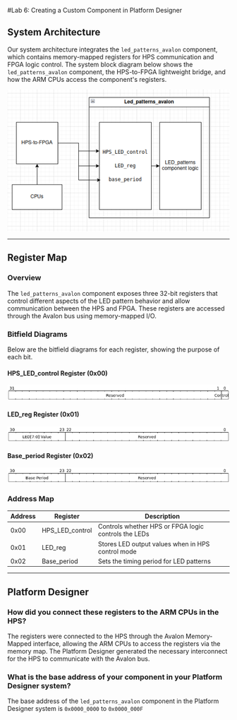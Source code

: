 #Lab 6: Creating a Custom Component in Platform Designer

## System Architecture

Our system architecture integrates the `led_patterns_avalon` component, which contains memory-mapped registers for HPS communication and FPGA logic control. The system block diagram below shows the `led_patterns_avalon` component, the HPS-to-FPGA lightweight bridge, and how the ARM CPUs access the component's registers.

![System Block Diagram](assets/Lab6_Block_Diagram)

---

## Register Map

### Overview

The `led_patterns_avalon` component exposes three 32-bit registers that control different aspects of the LED pattern behavior and allow communication between the HPS and FPGA. These registers are accessed through the Avalon bus using memory-mapped I/O.

### Bitfield Diagrams

Below are the bitfield diagrams for each register, showing the purpose of each bit.

#### HPS_LED_control Register (0x00)
![HPS_LED_control](assets/wavedrom.png)

#### LED_reg Register (0x01)
![LED_reg](assets/wavedrom(1).png)

#### Base_period Register (0x02)
![Base_period](assets/wavedrom(2).png)

### Address Map

| **Address** | **Register**       | **Description**                                           |
|-------------|--------------------|-----------------------------------------------------------|
| 0x00        | HPS_LED_control    | Controls whether HPS or FPGA logic controls the LEDs      |
| 0x01        | LED_reg            | Stores LED output values when in HPS control mode         |
| 0x02        | Base_period        | Sets the timing period for LED patterns                   |

---

## Platform Designer

### How did you connect these registers to the ARM CPUs in the HPS?

The registers were connected to the HPS through the Avalon Memory-Mapped interface, allowing the ARM CPUs to access the registers via the memory map. The Platform Designer generated the necessary interconnect for the HPS to communicate with the Avalon bus.

### What is the base address of your component in your Platform Designer system?

The base address of the `led_patterns_avalon` component in the Platform Designer system is `0x0000_0000` to `0x0000_000F`

